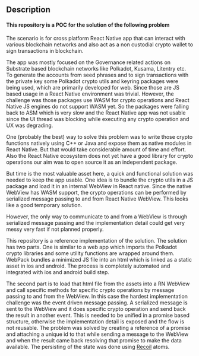 ## Description

#### This repository is a POC for the solution of the following problem

The scenario is for cross platform React Native app that can interact with various blockchain networks and also act as a non custodial crypto wallet to sign transactions in blockchain.

The app was mostly focused on the Governance related actions on Substrate based blockchain networks like Polkadot, Kusama, Litentry etc. To generate the accounts from seed phrases and to sign transactions with the private key some Polkadot crypto utils and keyring packages were being used, which are primarily developed for web. Since those are JS based usage in a React Native environment was trivial. However, the challenge was those packages use WASM for crypto operations and React Native JS engines do not support WASM yet. So the packages were falling back to ASM which is very slow and the React Native app was not usable since the UI thread was blocking while executing any crypto operation and UX was degrading.

One (probably the best) way to solve this problem was to write those crypto functions natively using C++ or Java and expose them as native modules in React Native. But that would take considerable amount of time and effort. Also the React Native ecosystem does not yet have a good library for crypto operations our aim was to open source it as an independent package.

But time is the most valuable asset here, a quick and functional solution was needed to keep the app usable. One idea is to bundle the crypto utils in a JS package and load it in an internal WebView in React native. Since the native WebView has WASM support, the crypto operations can be performed by serialized message passing to and from React Native WebView. This looks like a good temporary solution.

However, the only way to communicate to and from a WebView is through serialized message passing and the implementation detail could get very messy very fast if not planned properly.

This repository is a reference implementation of the solution. The solution has two parts. One is similar to a web app which imports the Polkadot crypto libraries and some utility functions are wrapped around them. WebPack bundles a minimized JS file into an html which is linked as a static asset in ios and android. The process is completely automated and integrated with ios and android build step.

The second part is to load that html file from the assets into a RN WebView and call specific methods for specific crypto operations by message passing to and from the WebView. In this case the hardest implementation challenge was the event driven message passing. A serialized message is sent to the WebView and it does specific crypto operation and send back the result in another event. This is needed to be unified in a promise based structure, otherwise the implementation detail is exposed and the flow is not reusable. The problem was solved by creating a reference of a promise and attaching a unique id to that while sending a message to the WebView and when the result came back resolving that promise to make the data available. The persisting of the state was done using [Recoil](https://recoiljs.org/) atoms.
